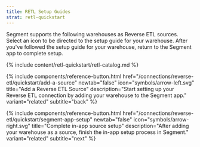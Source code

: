 ```yaml
---
title: RETL Setup Guides
strat: retl-quickstart
---
```


Segment supports the following warehouses as Reverse ETL sources. Select an icon to be directed to the setup guide for your warehouse. After you've followed the setup guide for your warehouse, return to the Segment app to complete setup.

{% include content/retl-quickstart/retl-catalog.md %}

<div class="double">
  {% include components/reference-button.html href="/connections/reverse-etl/quickstart/add-a-source" newtab="false" icon="symbols/arrow-left.svg" title="Add a Reverse ETL Source" description="Start setting up your Reverse ETL connection by adding your warehouse to the Segment app." variant="related" subtitle="back" %}

  {% include components/reference-button.html href="/connections/reverse-etl/quickstart/segment-app-setup" newtab="false" icon="symbols/arrow-right.svg" title="Complete in-app source setup" description="After adding your warehouse as a source, finish the in-app setup process in Segment." variant="related" subtitle="next" %}
</div>